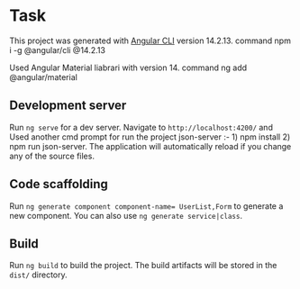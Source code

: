 # Task

This project was generated with [Angular CLI](https://github.com/iampushpa/UserManagementSystem) version 14.2.13. command npm i -g @angular/cli @14.2.13

Used Angular Material liabrari with version 14. command ng add @angular/material

## Development server

Run `ng serve` for a dev server. Navigate to `http://localhost:4200/` and Used another cmd prompt for run the project json-server :- 1) npm install
2) npm run json-server. The application will automatically reload if you change any of the source files.


## Code scaffolding

Run `ng generate component component-name= UserList,Form` to generate a new component. You can also use `ng generate service|class`.


## Build

Run `ng build` to build the project. The build artifacts will be stored in the `dist/` directory.


